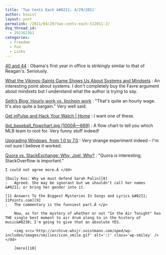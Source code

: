 ```yaml
---
title: 'Two Cents Each &#8211; 4/29/2011'
author: bsoist
layout: post
permalink: /2011/04/29/two-cents-each-512011-2/
dsq_thread_id:
  - 292162361
categories:
  - Freedom
  - Fun
  - Links
---
```

[40 and 44][1]
:   Obama's first year in office is strikingly similar to that of Reagan's. Serioiusly.

[What the Vikings-Saints Game Shows Us About Systems and Mindsets][2]
:   An interesting point about systems. I don't completely buy the Favre argument about mindsets but I understand what the author is trying to say.

[Seth&#8217;s Blog: Hourly work vs. linchpin work][3]
:   "That's quite an hourly wage. It's also quite a bargain." Very well said.

[Get inPulse and Hack Your Watch | Home][4]
:   I want one of these.

[ibd\_baseball\_flowchart.jpg (1000Ã—669)][5]
:   A flow chart to tell you which MLB team to root for. Very funny stuff indeed!

[Upgrading Windows, from 1.0 to 7.0][6]
:   Very strange experiment indeed &#8211; I'm not sure I believe it worked.

[Quora vs. StackExchange: Why, Joel, Why?][7]
:   "Quora is interesting; StackOverflow is important."</p> 
    
    I could not agree more.Â </dd> 
    
    [Daily Kos: Why we must defend Sarah Palin][8]
    :   Agreed. She may be ignorant but we shouldn't call her names &#8211; or bring her gender into it.
    
    [11 Answers To the Biggest Mysteries In Songs and Lyrics &#8211; 11Points.com][9]
    :   The commentary is the funniest part.Â </p> 
        
        Now, as for the mystery of whether or not "In the Air Tonight" has THE single best moment to air drum along to in the history of music&#8230; I'm going to give that an absolute YES.
        
        <img src='http://archive.whsjr.soistmann.com/oped/wp-includes/images/smilies/icon_smile.gif' alt=':)' class='wp-smiley' /> </dd> 
        
        [more][10]

 [1]: http://www.washingtonmonthly.com/archives/individual/2010_01/021968.php
 [2]: http://www.whatsbestnext.com/2010/01/what-the-vikings-saints-game-shows-us-about-systems-and-mindsets/?utm_source=feedburner&utm_medium=feed&utm_campaign=Feed%3A+WhatsBestNext+%28What%27s+Best+Next%29&utm_content=Google+Reader
 [3]: http://sethgodin.typepad.com/seths_blog/2010/06/hourly-work-vs-linchpin-work.html?utm_source=feedburner&utm_medium=feed&utm_campaign=Feed%3A+typepad%2Fsethsmainblog+%28Seth%27s+Blog%29&utm_content=Google+Reader
 [4]: http://www.getinpulse.com/
 [5]: http://cdn3.sbnation.com/imported_assets/666055/ibd_baseball_flowchart.jpg
 [6]: http://kottke.org/11/03/upgrading-windows-from-10-to-70
 [7]: http://techcrunch.com/2011/02/20/quora-vs-stackexchange/?utm_source=feedburner&utm_medium=feed&utm_campaign=Feed%3A+Techcrunch+%28TechCrunch%29
 [8]: http://www.dailykos.com/story/2011/03/27/960371/-Why-we-must-defend-Sarah-Palin?utm_source=feedburner&utm_medium=feed&utm_campaign=Feed%3A+dailykos%2Findex+%28Daily+Kos%29
 [9]: http://www.11points.com/Music/11_Answers_To_the_Biggest_Mysteries_In_Songs_and_Lyrics
 [10]: http://delicious.com/bsoist/o